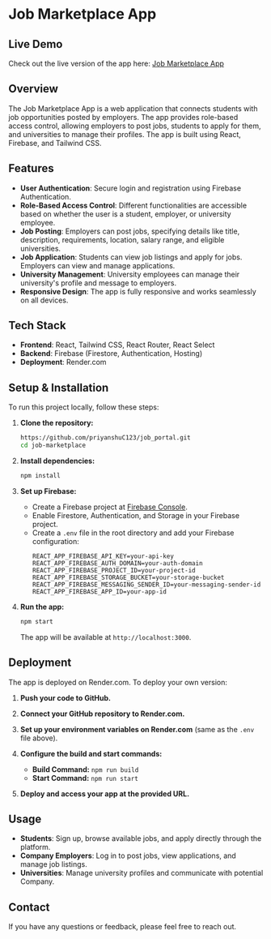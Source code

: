# Job Marketplace App
## Live Demo

Check out the live version of the app here: [Job Marketplace App](https://job-portal-tau-eight.vercel.app/)

## Overview

The Job Marketplace App is a web application that connects students with job opportunities posted by employers. The app provides role-based access control, allowing employers to post jobs, students to apply for them, and universities to manage their profiles. The app is built using React, Firebase, and Tailwind CSS.

## Features

- **User Authentication**: Secure login and registration using Firebase Authentication.
- **Role-Based Access Control**: Different functionalities are accessible based on whether the user is a student, employer, or university employee.
- **Job Posting**: Employers can post jobs, specifying details like title, description, requirements, location, salary range, and eligible universities.
- **Job Application**: Students can view job listings and apply for jobs. Employers can view and manage applications.
- **University Management**: University employees can manage their university's profile and message to employers.
- **Responsive Design**: The app is fully responsive and works seamlessly on all devices.

## Tech Stack

- **Frontend**: React, Tailwind CSS, React Router, React Select
- **Backend**: Firebase (Firestore, Authentication, Hosting)
- **Deployment**: Render.com


## Setup & Installation

To run this project locally, follow these steps:

1. **Clone the repository:**
   ```bash
   https://github.com/priyanshuC123/job_portal.git
   cd job-marketplace
   ```

2. **Install dependencies:**
   ```bash
   npm install
   ```

3. **Set up Firebase:**
   - Create a Firebase project at [Firebase Console](https://console.firebase.google.com/).
   - Enable Firestore, Authentication, and Storage in your Firebase project.
   - Create a `.env` file in the root directory and add your Firebase configuration:
     ```
     REACT_APP_FIREBASE_API_KEY=your-api-key
     REACT_APP_FIREBASE_AUTH_DOMAIN=your-auth-domain
     REACT_APP_FIREBASE_PROJECT_ID=your-project-id
     REACT_APP_FIREBASE_STORAGE_BUCKET=your-storage-bucket
     REACT_APP_FIREBASE_MESSAGING_SENDER_ID=your-messaging-sender-id
     REACT_APP_FIREBASE_APP_ID=your-app-id
     ```

4. **Run the app:**
   ```bash
   npm start
   ```
   The app will be available at `http://localhost:3000`.

## Deployment

The app is deployed on Render.com. To deploy your own version:

1. **Push your code to GitHub.**
2. **Connect your GitHub repository to Render.com.**
3. **Set up your environment variables on Render.com** (same as the `.env` file above).
4. **Configure the build and start commands:**
   - **Build Command:** `npm run build`
   - **Start Command:** `npm run start`

5. **Deploy and access your app at the provided URL.**

## Usage

- **Students**: Sign up, browse available jobs, and apply directly through the platform.
- **Company Employers**: Log in to post jobs, view applications, and manage job listings.
- **Universities**: Manage university profiles and communicate with potential Company.


## Contact

If you have any questions or feedback, please feel free to reach out.
